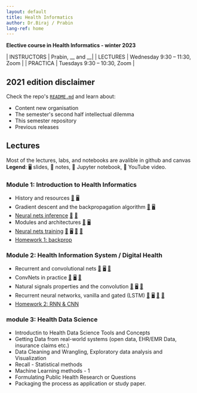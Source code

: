 ```yaml
---
layout: default
title: Health Informatics
author: Dr.Biraj / Prabin
lang-ref: home
---
```


**Elective course in Health Informatics - winter 2023**

| INSTRUCTORS | Prabin, __ and __|
| LECTURES    | Wednesday 9:30 – 11:30, Zoom |
| PRACTICA    | Tuesdays 9:30 – 10:30, Zoom |



## 2021 edition disclaimer

Check the repo's [`README.md`](https://github.com/prabinrs/HI2023/blob/master/README.md) and learn about:

- Content new organisation
- The semester's second half intellectual dilemma
- This semester repository
- Previous releases


## Lectures

Most of the lectures, labs, and notebooks are avalible in github and canvas 
**Legend**: 🖥 slides, 📝 notes, 📓 Jupyter notebook, 🎥 YouTube video.


### Module 1: Introduction to Health Informatics

 * History and resources [🎥](https://youtu.be/mTtDfKgLm54) [🖥](https://drive.google.com/file/d/1vVNUye-1JNJnqP4A0704sjtF7gs_MpCI/)
 * Gradient descent and the backpropagation algorithm [🎥](https://youtu.be/nTlCqaL7fCY) [🖥](https://drive.google.com/file/d/1tYPYGYFDQw5IBs9wx4egCcBTTX2h9d9g/)
 * [Neural nets inference](https://atcold.github.io/NYU-DLSP21/en/week02/02-3/) [🎥](https://youtu.be/0TdAmZUMj2k) [📓](https://github.com/Atcold/NYU-DLSP20/blob/master/02-space_stretching.ipynb)
 * Modules and architectures [🎥](https://youtu.be/IYQN3i7dJIQ) [🖥](https://drive.google.com/file/d/1IaDI6BJ6g4SJbJLtNjVE_miWRzBH1-MX/)
 * [Neural nets training](https://atcold.github.io/NYU-DLSP21/en/week03/03-3/) [🎥](https://youtu.be/EyKiYVwrdjE) [🖥](https://github.com/Atcold/NYU-DLSP20/blob/master/slides/01%20-%20Spiral%20classification.pdf) [📓](https://github.com/Atcold/NYU-DLSP20/blob/master/04-spiral_classification.ipynb) [📓](https://github.com/Atcold/NYU-DLSP20/blob/master/05-regression.ipynb)
* [Homework 1: backprop](https://drive.google.com/drive/folders/1g-uQNEi_NJyELGRMrJGXXxmARDabcXFd)


### Module 2: Health Information System / Digital Health

 * Recurrent and convolutional nets [🎥](https://youtu.be/7dU3TFBJl-0) [🖥](https://drive.google.com/file/d/1GtI4ywzI84oamyr_W5k_wzgfRN139aFD/) [📝](https://drive.google.com/file/d/12jP4ssUIoGURAU8jGj6QwKXyZVdXW0o6/)
 * ConvNets in practice [🎥](https://youtu.be/-wz_vADGbtE) [🖥](https://drive.google.com/file/d/1WX3HoZhekL4MVvi_7VuLRYJtBGnF9JJY/) [📝](https://drive.google.com/file/d/1ToWP7e71diAeMtQ0D9pU-f0BXF4bAg46/)
 * Natural signals properties and the convolution [🎥](https://youtu.be/KvvNkE2vQVk) [🖥](https://github.com/Atcold/NYU-DLSP20/blob/master/slides/02%20-%20CNN.pdf) [📓](https://github.com/Atcold/NYU-DLSP20/blob/master/06-convnet.ipynb)
 * Recurrent neural networks, vanilla and gated (LSTM) [🎥](https://youtu.be/5KSGNomPJTE) [🖥](https://github.com/Atcold/NYU-DLSP20/blob/master/slides/04%20-%20RNN.pdf) [📓](https://github.com/Atcold/NYU-DLSP20/blob/master/08-seq_classification.ipynb) [📓](https://github.com/Atcold/NYU-DLSP20/blob/master/09-echo_data.ipynb)
 * [Homework 2: RNN & CNN](https://drive.google.com/drive/folders/1or1YiW0fFiZGEYy6b4EOEDgRPr0GQX0i)


### module 3: Health Data Science

 * Introductin to Health Data Science Tools and Concepts
 * Getting Data from real-world systems (open data, EHR/EMR Data, insurance claims etc.)
 * Data Cleaning and Wrangling, Exploratory data analysis and Visualization 
 * Recall - Statistical methods
 * Machine Learning methods - 1
 * Formulating Public Health Research or Questions
 * Packaging the process as application or study paper. 